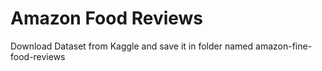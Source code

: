 # Amazon Food Reviews

Download Dataset from Kaggle and save it in folder named amazon-fine-food-reviews